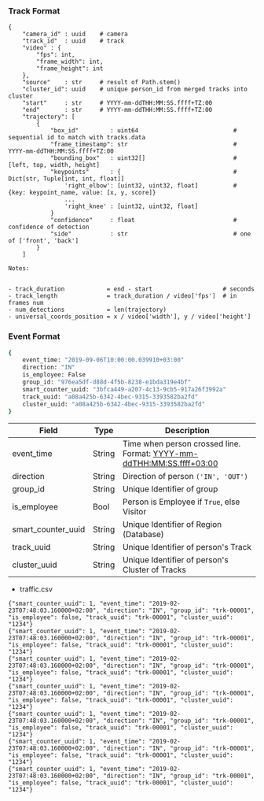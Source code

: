 

### Track Format

```
{
    "camera_id" : uuid    # camera
    "track_id"  : uuid    # track
    "video" : {
        "fps": int,
        "frame_width": int,
        "frame_height": int
    },
    "source"    : str     # result of Path.stem()
    "cluster_id": uuid    # unique person_id from merged tracks into cluster
    "start"     : str     # YYYY-mm-ddTHH:MM:SS.ffff+TZ:00
    "end"       : str     # YYYY-mm-ddTHH:MM:SS.ffff+TZ:00
    "trajectory": [
        {
            "box_id"         : uint64                           # sequential id to match with tracks.data
            "frame_timestamp": str                              # YYYY-mm-ddTHH:MM:SS.ffff+TZ:00
            "bounding_box"   : uint32[]                         # [left, top, width, height]
            "keypoints"      : {                                # Dict[str, Tuple[int, int, float]]
                'right_elbow': [uint32, uint32, float]          # {key: keypoint_name, value: [x, y, score]}
                ...
                'right_knee' : [uint32, uint32, float]
            }
            "confidence"     : float                            # confidence of detection
            "side"           : str                              # one of ['front', 'back']
        }
    ]

Notes:


- track_duration            = end - start                    # seconds
- track_length              = track_duration / video['fps']  # in frames num
- num_detections            = len(trajectory)
- universal_coords_position = x / video['width'], y / video['height']
```

### Event Format
```bash
{
    event_time: "2019-09-06T10:00:00.039910+03:00"
    direction: "IN"
    is_employee: False
    group_id: "976ea5df-d88d-4f5b-8238-e1bda319e4bf"
    smart_counter_uuid: "3bfca449-a207-4c13-9cb5-917a26f3992a"
    track_uuid: "a08a425b-6342-4bec-9315-3393582ba2fd"
    cluster_uuid: "a08a425b-6342-4bec-9315-3393582ba2fd"
}
```

| Field | Type | Description |
| --- | --- | --- |
| event_time | String | Time when person crossed line. Format: [YYYY-mm-ddTHH:MM:SS.ffff+03:00](https://en.wikipedia.org/wiki/ISO_8601) |
| direction | String | Direction of person ```('IN', 'OUT')``` |
| group_id | String | Unique Identifier of group |
| is_employee | Bool | Person is Employee if ```True```, else Visitor |
| smart_counter_uuid | String | Unique Identifier of Region (Database) |
| track_uuid | String | Unique Identifier of person's Track |
| cluster_uuid | String | Unique Identifier of person's Cluster of Tracks |

- traffic.csv
```
{"smart_counter_uuid": 1, "event_time": "2019-02-23T07:48:03.160000+02:00", "direction": "IN", "group_id": "trk-00001", "is_employee": false, "track_uuid": "trk-00001", "cluster_uuid": "1234"}
{"smart_counter_uuid": 1, "event_time": "2019-02-23T07:48:03.160000+02:00", "direction": "IN", "group_id": "trk-00001", "is_employee": false, "track_uuid": "trk-00001", "cluster_uuid": "1234"}
{"smart_counter_uuid": 1, "event_time": "2019-02-23T07:48:03.160000+02:00", "direction": "IN", "group_id": "trk-00001", "is_employee": false, "track_uuid": "trk-00001", "cluster_uuid": "1234"}
{"smart_counter_uuid": 1, "event_time": "2019-02-23T07:48:03.160000+02:00", "direction": "IN", "group_id": "trk-00001", "is_employee": false, "track_uuid": "trk-00001", "cluster_uuid": "1234"}
{"smart_counter_uuid": 1, "event_time": "2019-02-23T07:48:03.160000+02:00", "direction": "IN", "group_id": "trk-00001", "is_employee": false, "track_uuid": "trk-00001", "cluster_uuid": "1234"}
{"smart_counter_uuid": 1, "event_time": "2019-02-23T07:48:03.160000+02:00", "direction": "IN", "group_id": "trk-00001", "is_employee": false, "track_uuid": "trk-00001", "cluster_uuid": "1234"}
{"smart_counter_uuid": 1, "event_time": "2019-02-23T07:48:03.160000+02:00", "direction": "IN", "group_id": "trk-00001", "is_employee": false, "track_uuid": "trk-00001", "cluster_uuid": "1234"}
```
